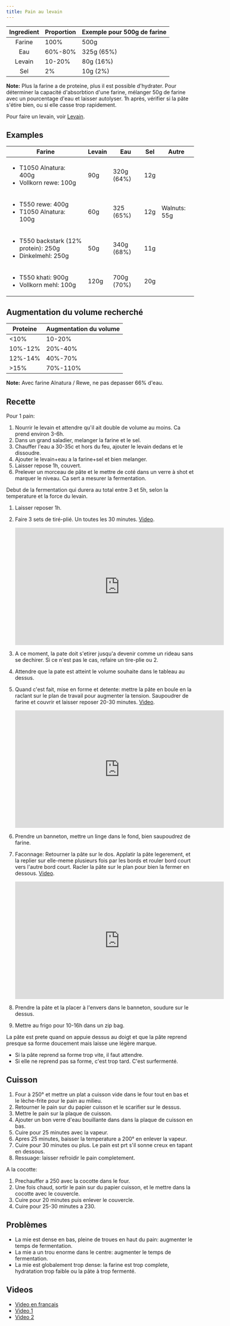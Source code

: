 ```yaml
---
title: Pain au levain
---
```


| Ingredient | Proportion | Exemple pour 500g de farine |
| :--------: | :--------- | :-------------------------- |
| Farine     | 100%       | 500g                        |
| Eau        | 60%-80%    | 325g (65%)                  |
| Levain     | 10-20%     | 80g (16%)                   |
| Sel        | 2%         | 10g (2%)                    |

**Note:** Plus la farine a de proteine, plus il est possible d'hydrater.
Pour déterminer la capacité d'absorbtion d'une farine, mélanger 50g de
farine avec un pourcentage d'eau et laisser autolyser. 1h après,
vérifier si la pâte s'étire bien, ou si elle casse trop rapidement.

Pour faire un levain, voir [Levain](levain.md).
## Examples

<table>
<thead>
  <tr>
    <th>Farine</th>
    <th>Levain</th>
    <th>Eau</th>
    <th>Sel</th>
    <th>Autre</th>
  </tr>
</thead>
<tbody>
  <tr>
    <td>
      <ul>
        <li>
          T1050 Alnatura: 400g
        </li>
        <li>
          Vollkorn rewe: 100g
        </li>
      </ul>
    </td>
    <td>90g</td>
    <td>320g (64%)</td>
    <td>12g</td>
    <td></td>
  </tr>
  <tr>
    <td>
      <ul>
        <li>T550 rewe: 400g</li>
        <li>T1050 Alnatura: 100g</li>
      </ul>
    </td>
    <td>60g</td>
    <td>325 (65%)</td>
    <td>12g</td>
    <td>Walnuts: 55g</td>
  </tr>
  <tr>
    <td>
      <ul>
        <li>
          T550 backstark (12% protein): 250g
        </li>
        <li>Dinkelmehl: 250g</li>
      </ul>
    </td>
    <td>50g</td>
    <td>340g (68%)</td>
    <td>11g</td>
    <td></td>
  </tr>
  <tr>
    <td>
      <ul>
        <li>
          T550 khati: 900g
        </li>
        <li>
          Vollkorn mehl: 100g
        </li>
      </ul>
    </td>
    <td>120g</td>
    <td>700g (70%)</td>
    <td>20g</td>
    <td></td>
  </tr>
</tbody>
</table>

## Augmentation du volume recherché

| Proteine | Augmentation du volume |
| -------- | ---------------------- |
| <10%     | 10-20%                 |
| 10%-12%  | 20%-40%                |
| 12%-14%  | 40%-70%                |
| >15%     | 70%-110%               |

**Note:** Avec farine Alnatura / Rewe, ne pas depasser 66% d'eau.

## Recette

Pour 1 pain:

1.  Nourrir le levain et attendre qu'il ait double de volume au moins. Ca prend environ 3-6h.
1.  Dans un grand saladier, melanger la farine et le sel.
1.  Chauffer l'eau a 30-35c et hors du feu, ajouter le levain dedans et le dissoudre.
1.  Ajouter le levain+eau a la farine+sel et bien melanger.
1.  Laisser repose 1h, couvert.
1.  Prelever un morceau de pâte et le mettre de coté dans un verre à shot
    et marquer le niveau. Ca sert a mesurer la fermentation.

Debut de la fermentation qui durera au total entre 3 et 5h, selon la temperature et la force du levain.

1.  Laisser reposer 1h.
1.  Faire 3 sets de tiré-plié. Un toutes les 30 minutes. [Video](https://youtu.be/hNzJLP61nnQ?t=271).

    <iframe width="560" height="315" src="https://www.youtube.com/embed/hNzJLP61nnQ?start=271" frameborder="0" allow="accelerometer; autoplay; clipboard-write; encrypted-media; gyroscope; picture-in-picture" allowfullscreen></iframe>

1.  A ce moment, la pate doit s'etirer jusqu'a devenir comme un rideau sans se dechirer. Si ce n'est pas le cas, refaire un tire-plie ou 2.
1.  Attendre que la pate est atteint le volume souhaite dans le tableau au dessus.

1.  Quand c'est fait, mise en forme et detente: mettre la pâte en boule en la raclant sur
    le plan de travail pour augmenter la tension. Saupoudrer de farine
    et couvrir et laisser reposer 20-30 minutes. [Video](https://youtu.be/KkulM98briI?t=529).

    <iframe width="560" height="315" src="https://www.youtube.com/embed/KkulM98briI?start=529" frameborder="0" allow="accelerometer; autoplay; clipboard-write; encrypted-media; gyroscope; picture-in-picture" allowfullscreen></iframe>

1.  Prendre un banneton, mettre un linge dans le fond, bien saupoudrez
    de farine.
1.  Faconnage: Retourner la pâte sur le dos. Applatir la pâte legerement, et la
    replier sur elle-meme plusieurs fois par les bords et rouler bord
    court vers l'autre bord court. Racler la pâte sur le plan pour bien
    la fermer en dessous. [Video](https://youtu.be/hNzJLP61nnQ?t=629).

    <iframe width="560" height="315" src="https://www.youtube.com/embed/hNzJLP61nnQ?start=629" frameborder="0" allow="accelerometer; autoplay; clipboard-write; encrypted-media; gyroscope; picture-in-picture" allowfullscreen></iframe>

1.  Prendre la pâte et la placer à l'envers dans le banneton, soudure
    sur le dessus.
1.  Mettre au frigo pour 10-16h dans un zip bag.

La pâte est prete quand on appuie dessus au doigt et que la pâte reprend
presque sa forme doucement mais laisse une légère marque.

- Si la pâte reprend sa forme trop vite, il faut attendre.
- Si elle ne reprend pas sa forme, c'est trop tard. C'est surfermenté.

## Cuisson

1.  Four à 250° et mettre un plat a cuisson vide dans le four tout en bas
    et le lèche-frite pour le pain au milieu.
1.  Retourner le pain sur du papier cuisson et le scarifier sur le
    dessus.
1.  Mettre le pain sur la plaque de cuisson.
1.  Ajouter un bon verre d'eau bouillante dans dans la plaque de
    cuisson en bas.
1.  Cuire pour 25 minutes avec la vapeur.
1.  Apres 25 minutes, baisser la temperature a 200° en enlever la vapeur.
1.  Cuire pour 30 minutes ou plus. Le pain est prt s'il sonne creux en tapant en dessous.
1.  Ressuage: laisser refroidir le pain completement.

A la cocotte:

1.  Prechauffer a 250 avec la cocotte dans le four.
1.  Une fois chaud, sortir le pain sur du papier cuisson, et le mettre dans la cocotte avec le couvercle.
1.  Cuire pour 20 minutes puis enlever le couvercle.
1.  Cuire pour 25-30 minutes a 230.

## Problèmes

- La mie est dense en bas, pleine de troues en haut du pain: augmenter
  le temps de fermentation.
- La mie a un trou enorme dans le centre: augmenter le temps de
  fermentation.
- La mie est globalement trop dense: la farine est trop complete,
  hydratation trop faible ou la pâte à trop fermenté.

## Videos

- [Video en francais](https://www.youtube.com/watch?v=PX4HDv98tH8)
- [Video 1](https://www.youtube.com/watch?v=KkulM98briI)
- [Video 2](https://www.youtube.com/watch?v=BJEHsvW2J6M)
